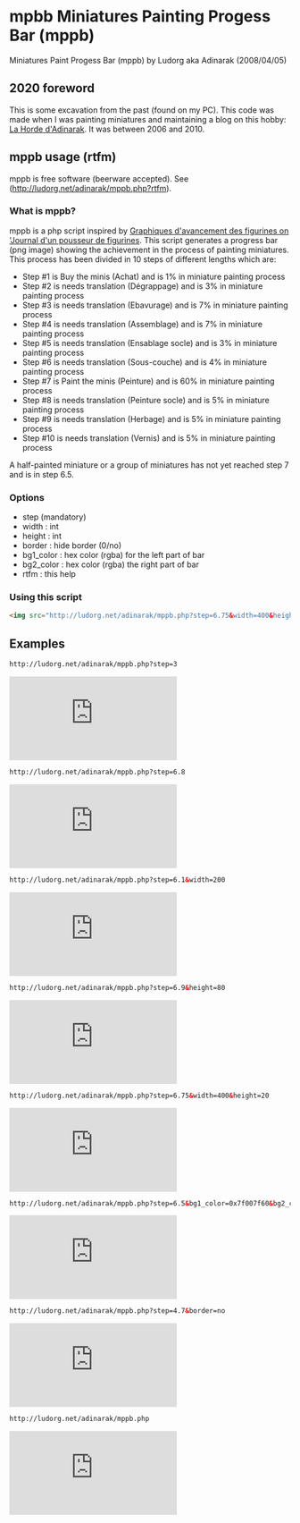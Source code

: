 # mpbb Miniatures Painting Progess Bar (mppb)

Miniatures Paint Progess Bar (mppb) by Ludorg aka Adinarak (2008/04/05)

## 2020 foreword

This is some excavation from the past (found on my PC). This code was made when I was painting miniatures and maintaining a blog on this hobby: [La Horde d'Adinarak](http://war-lords.over-blog.com/). It was between 2006 and 2010.

## mppb usage (rtfm)

mppb is free software (beerware accepted). See (http://ludorg.net/adinarak/mppb.php?rtfm).

### What is mppb?

mppb is a php script inspired by [Graphiques d'avancement des figurines on 'Journal d'un pousseur de figurines](http://poussefigs.canalblog.com/archives/2005/12/10/1093251.html). This script generates a progress bar (png image) showing the achievement in the process of painting miniatures. This process has been divided in 10 steps of different lengths which are: 

- Step #1 is Buy the minis (Achat) and is 1% in miniature painting process
- Step #2 is needs translation (Dégrappage) and is 3% in miniature painting process
- Step #3 is needs translation (Ebavurage) and is 7% in miniature painting process
- Step #4 is needs translation (Assemblage) and is 7% in miniature painting process
- Step #5 is needs translation (Ensablage socle) and is 3% in miniature painting process
- Step #6 is needs translation (Sous-couche) and is 4% in miniature painting process
- Step #7 is Paint the minis (Peinture) and is 60% in miniature painting process
- Step #8 is needs translation (Peinture socle) and is 5% in miniature painting process
- Step #9 is needs translation (Herbage) and is 5% in miniature painting process
- Step #10 is needs translation (Vernis) and is 5% in miniature painting process

A half-painted miniature or a group of miniatures has not yet reached step 7 and is in step 6.5.

### Options

- step (mandatory)
- width : int
- height : int
- border : hide border (0/no)
- bg1_color : hex color (rgba) for the left part of bar
- bg2_color : hex color (rgba) the right part of bar
- rtfm : this help

### Using this script

```html
<img src="http://ludorg.net/adinarak/mppb.php?step=6.75&width=400&height=20">
```

## Examples

```html
http://ludorg.net/adinarak/mppb.php?step=3
```
![](http://ludorg.net/adinarak/mppb.php?step=3)

```html
http://ludorg.net/adinarak/mppb.php?step=6.8
```
![](http://ludorg.net/adinarak/mppb.php?step=6.8)


```html
http://ludorg.net/adinarak/mppb.php?step=6.1&width=200
```
![](http://ludorg.net/adinarak/mppb.php?step=6.1&width=200)

```html
http://ludorg.net/adinarak/mppb.php?step=6.9&height=80
```
![](http://ludorg.net/adinarak/mppb.php?step=6.9&height=80)

```html
http://ludorg.net/adinarak/mppb.php?step=6.75&width=400&height=20
```
![](http://ludorg.net/adinarak/mppb.php?step=6.75&width=400&height=20)

```html
http://ludorg.net/adinarak/mppb.php?step=6.5&bg1_color=0x7f007f60&bg2_color=0x0f007f60&width=600&height=35
```
![](http://ludorg.net/adinarak/mppb.php?step=6.5&bg1_color=0x7f007f60&bg2_color=0x0f007f60&width=600&height=35)

```html
http://ludorg.net/adinarak/mppb.php?step=4.7&border=no
```
![](http://ludorg.net/adinarak/mppb.php?step=4.7&border=no)

```html
http://ludorg.net/adinarak/mppb.php
```
![](http://ludorg.net/adinarak/mppb.php)


